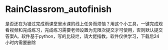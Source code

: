 # RainClassrom_autofinish
是否还在为错过完成雨课堂里水课的线上任务而烦恼？用这个小工具，一键完成观看视频和完成练习，完成练习需要老师设置为无限次提交才可使用，否则默认提交答案A。软件基于python，写的比较烂，请大佬指教。软件仅供学习，下载后24小时内需要删除
